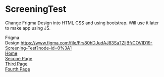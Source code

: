 # ScreeningTest
Change Frigma Design into HTML CSS and using bootstrap. Will use it later to make app using JS.

Frigma Design:https://www.figma.com/file/Frs80hDJudAJ83SaTZljBf/COVID19-Screening-Test?node-id=0%3A1
<br>
<a href="https://arsalan40.github.io/ScreeningTest/">Home</a><br>
<a href="">Secone Page</a><br>
<a href="">Third Page</a><br>
<a href="">Fourth Page</a><br>
